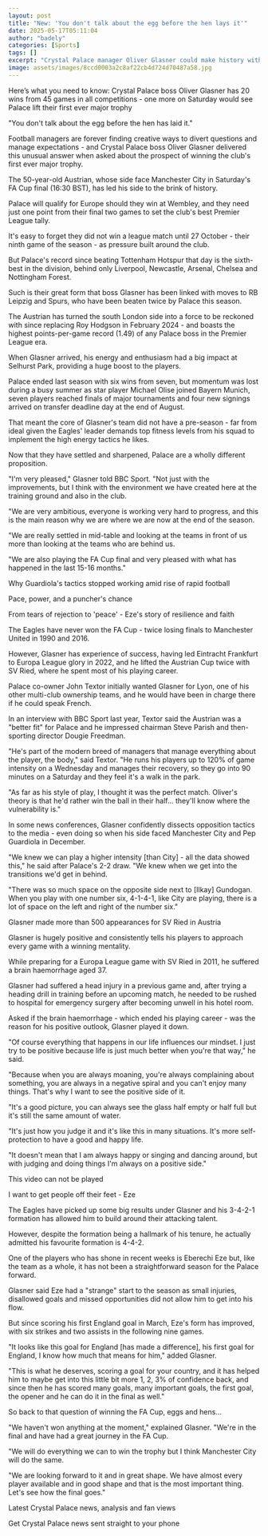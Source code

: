 ```yaml
---
layout: post
title: "New: 'You don't talk about the egg before the hen lays it'"
date: 2025-05-17T05:11:04
author: "badely"
categories: [Sports]
tags: []
excerpt: "Crystal Palace manager Oliver Glasner could make history with a first trophy - and he is already breaking Premier League records at the club."
image: assets/images/8ccd0003a2c8af22cb4d724d70487a58.jpg
---
```


Here’s what you need to know: Crystal Palace boss Oliver Glasner has 20 wins from 45 games in all competitions - one more on Saturday would see Palace lift their first ever major trophy

"You don't talk about the egg before the hen has laid it."

Football managers are forever finding creative ways to divert questions and manage expectations - and Crystal Palace boss Oliver Glasner delivered this unusual answer when asked about the prospect of winning the club's first ever major trophy.

The 50-year-old Austrian, whose side face Manchester City in Saturday's FA Cup final (16:30 BST), has led his side to the brink of history.

Palace will qualify for Europe should they win at Wembley, and they need just one point from their final two games to set the club's best Premier League tally.

It's easy to forget they did not win a league match until 27 October - their ninth game of the season - as pressure built around the club.

But Palace's record since beating Tottenham Hotspur that day is the sixth-best in the division, behind only Liverpool, Newcastle, Arsenal, Chelsea and Nottingham Forest.

Such is their great form that boss Glasner has been linked with moves to RB Leipzig and Spurs, who have been beaten twice by Palace this season.

The Austrian has turned the south London side into a force to be reckoned with since replacing Roy Hodgson in February 2024 - and boasts the highest points-per-game record (1.49) of any Palace boss in the Premier League era.

When Glasner arrived, his energy and enthusiasm had a big impact at Selhurst Park, providing a huge boost to the players.

Palace ended last season with six wins from seven, but momentum was lost during a busy summer as star player Michael Olise joined Bayern Munich, seven players reached finals of major tournaments and four new signings arrived on transfer deadline day at the end of August.

That meant the core of Glasner's team did not have a pre-season - far from ideal given the Eagles' leader demands top fitness levels from his squad to implement the high energy tactics he likes.

Now that they have settled and sharpened, Palace are a wholly different proposition.

"I'm very pleased," Glasner told BBC Sport. "Not just with the improvements, but I think with the environment we have created here at the training ground and also in the club.

"We are very ambitious, everyone is working very hard to progress, and this is the main reason why we are where we are now at the end of the season.

"We are really settled in mid-table and looking at the teams in front of us more than looking at the teams who are behind us.

"We are also playing the FA Cup final and very pleased with what has happened in the last 15-16 months."

Why Guardiola's tactics stopped working amid rise of rapid football

Pace, power, and a puncher's chance 

From tears of rejection to 'peace' - Eze's story of resilience and faith

The Eagles have never won the FA Cup - twice losing finals to Manchester United in 1990 and 2016.

However, Glasner has experience of success, having led Eintracht Frankfurt to Europa League glory in 2022, and he lifted the Austrian Cup twice with SV Ried, where he spent most of his playing career.

Palace co-owner John Textor initially wanted Glasner for Lyon, one of his other multi-club ownership teams, and he would have been in charge there if he could speak French.

In an interview with BBC Sport last year, Textor said the Austrian was a "better fit" for Palace and he impressed chairman Steve Parish and then-sporting director Dougie Freedman.

"He's part of the modern breed of managers that manage everything about the player, the body," said Textor. "He runs his players up to 120% of game intensity on a Wednesday and manages their recovery, so they go into 90 minutes on a Saturday and they feel it's a walk in the park.

"As far as his style of play, I thought it was the perfect match. Oliver's theory is that he'd rather win the ball in their half... they'll know where the vulnerability is."

In some news conferences, Glasner confidently dissects opposition tactics to the media - even doing so when his side faced Manchester City and Pep Guardiola in December.

"We knew we can play a higher intensity [than City] - all the data showed this," he said after Palace's 2-2 draw. "We knew when we get into the transitions we'd get in behind.

"There was so much space on the opposite side next to [Ilkay] Gundogan. When you play with one number six, 4-1-4-1, like City are playing, there is a lot of space on the left and right of the number six."

Glasner made more than 500 appearances for SV Ried in Austria

Glasner is hugely positive and consistently tells his players to approach every game with a winning mentality.

While preparing for a Europa League game with SV Ried in 2011, he suffered a brain haemorrhage aged 37.

Glasner had suffered a head injury in a previous game and, after trying a heading drill in training before an upcoming match, he needed to be rushed to hospital for emergency surgery after becoming unwell in his hotel room.

Asked if the brain haemorrhage - which ended his playing career - was the reason for his positive outlook, Glasner played it down.

"Of course everything that happens in our life influences our mindset. I just try to be positive because life is just much better when you're that way," he said.

"Because when you are always moaning, you're always complaining about something, you are always in a negative spiral and you can't enjoy many things. That's why I want to see the positive side of it.

"It's a good picture, you can always see the glass half empty or half full but it's still the same amount of water.

"It's just how you judge it and it's like this in many situations. It's more self-protection to have a good and happy life.

"It doesn't mean that I am always happy or singing and dancing around, but with judging and doing things I'm always on a positive side."

This video can not be played

I want to get people off their feet - Eze

The Eagles have picked up some big results under Glasner and his 3-4-2-1 formation has allowed him to build around their attacking talent.

However, despite the formation being a hallmark of his tenure, he actually admitted his favourite formation is 4-4-2.

One of the players who has shone in recent weeks is Eberechi Eze but, like the team as a whole, it has not been a straightforward season for the Palace forward.

Glasner said Eze had a "strange" start to the season as small injuries, disallowed goals and missed opportunities did not allow him to get into his flow.

But since scoring his first England goal in March, Eze's form has improved, with six strikes and two assists in the following nine games.

"It looks like this goal for England [has made a difference], his first goal for England, I know how much that means for him," added Glasner.

"This is what he deserves, scoring a goal for your country, and it has helped him to maybe get into this little bit more 1, 2, 3% of confidence back, and since then he has scored many goals, many important goals, the first goal, the opener and he can do it in the final as well."

So back to that question of winning the FA Cup, eggs and hens...

"We haven't won anything at the moment," explained Glasner. "We're in the final and have had a great journey in the FA Cup.

"We will do everything we can to win the trophy but I think Manchester City will do the same.

"We are looking forward to it and in great shape. We have almost every player available and in good shape and that is the most important thing. Let's see how the final goes."

Latest Crystal Palace news, analysis and fan views

Get Crystal Palace news sent straight to your phone


